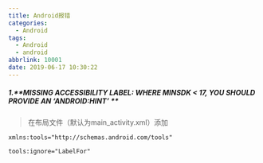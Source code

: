 ```yaml
---
title: Android报错
categories:
  - Android
tags:
  - Android
  - android
abbrlink: 10001
date: 2019-06-17 10:30:22
---
```





##### 1.**MISSING ACCESSIBILITY LABEL: WHERE MINSDK < 17, YOU SHOULD PROVIDE AN ‘ANDROID:HINT’ **

> 在布局文件（默认为main_activity.xml）添加
      
    xmlns:tools="http://schemas.android.com/tools"
      
    tools:ignore="LabelFor"
        

